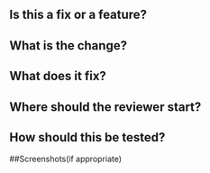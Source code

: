 ## Is this a fix or a feature?

## What is the change?

## What does it fix?

## Where should the reviewer start?

## How should this be tested?

##Screenshots(if appropriate)


